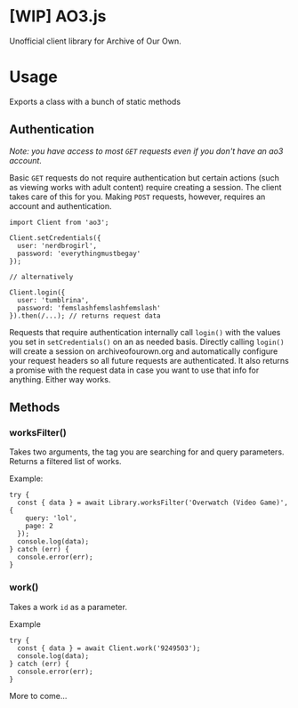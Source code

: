 # [WIP] AO3.js

Unofficial client library for Archive of Our Own.

# Usage

Exports a class with a bunch of static methods

## Authentication

*Note: you have access to most `GET` requests even if you don't have an ao3 account.*

Basic `GET` requests do not require authentication but certain actions (such as viewing works with adult content) require creating a session. The client takes care of this for you. Making `POST` requests, however, requires an account and authentication.

```
import Client from 'ao3';

Client.setCredentials({
  user: 'nerdbrogirl',
  password: 'everythingmustbegay'
});

// alternatively

Client.login({
  user: 'tumblrina',
  password: 'femslashfemslashfemslash'
}).then(/...); // returns request data

```

Requests that require authentication internally call `login()` with the values you set in `setCredentials()` on an as needed basis. Directly calling `login()` will create a session on archiveofourown.org and automatically configure your request headers so all future requests are authenticated. It also returns a promise with the request data in case you want to use that info for anything. Either way works.

## Methods

### worksFilter()

Takes two arguments, the tag you are searching for and query parameters. Returns a filtered list of works.

Example:
```
try {
  const { data } = await Library.worksFilter('Overwatch (Video Game)', {
    query: 'lol',
    page: 2
  });
  console.log(data);
} catch (err) {
  console.error(err);
}

```

### work()

Takes a work ```id``` as a parameter.

Example
```
try {
  const { data } = await Client.work('9249503');
  console.log(data);
} catch (err) {
  console.error(err);
}

```

More to come...
